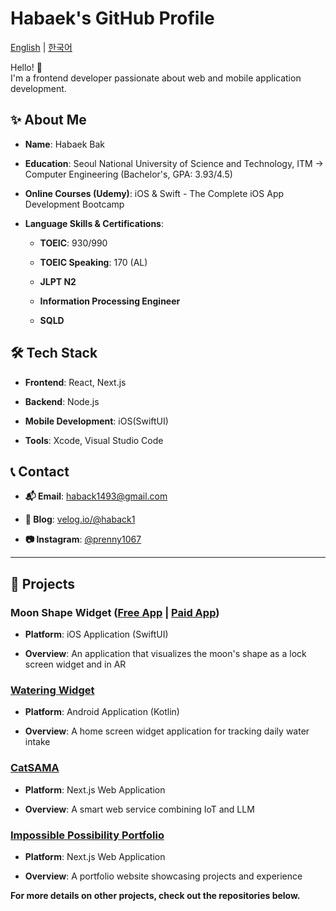 
# Habaek's GitHub Profile

[English](https://github.com/habaekk) | [한국어](https://github.com/habaekk/habaekk/blob/main/README_kr.md)

  

Hello! 👋  
I'm a frontend developer passionate about web and mobile application development.

## ✨ About Me

-   **Name**: Habaek Bak
    
-   **Education**: Seoul National University of Science and Technology, ITM → Computer Engineering (Bachelor's, GPA: 3.93/4.5)
    
-   **Online Courses (Udemy)**: iOS & Swift - The Complete iOS App Development Bootcamp
    
-   **Language Skills & Certifications**:
    
    -   **TOEIC**: 930/990
        
    -   **TOEIC Speaking**: 170 (AL)
 
    -   **JLPT N2**
        
    -   **Information Processing Engineer**
        
    -   **SQLD**
        

## 🛠️ Tech Stack

-   **Frontend**: React, Next.js

-   **Backend**: Node.js
    
-   **Mobile Development**: iOS(SwiftUI)
    
-   **Tools**: Xcode, Visual Studio Code
    

## 📞 Contact

-   **📬 Email**: haback1493@gmail.com
    
-   **📝 Blog**: [velog.io/@haback1](https://velog.io/@haback1)
    
-   **📷 Instagram**: [@prenny1067](https://www.instagram.com/prenny1067)
    

----------

## 📂 Projects

### Moon Shape Widget ([Free App](https://github.com/habaekk/moonShapeWidget_Light) | [Paid App](https://github.com/habaekk/Where-is-the-Moon-AR))

-   **Platform**: iOS Application (SwiftUI)
    
-   **Overview**: An application that visualizes the moon's shape as a lock screen widget and in AR
    

### [Watering Widget](https://github.com/habaekk/Watering-Widget)

-   **Platform**: Android Application (Kotlin)
    
-   **Overview**: A home screen widget application for tracking daily water intake
    

### [CatSAMA](https://github.com/habaekk/CatSAMA_WLD)

-   **Platform**: Next.js Web Application
    
-   **Overview**: A smart web service combining IoT and LLM
    

### [Impossible Possibility Portfolio](https://github.com/habaekk/possible-port)

-   **Platform**: Next.js Web Application
    
-   **Overview**: A portfolio website showcasing projects and experience
    

**For more details on other projects, check out the repositories below.**
